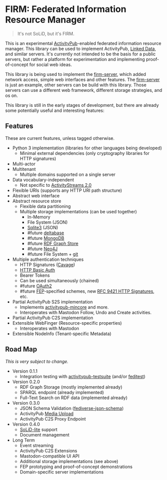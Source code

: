 # FIRM: Federated Information Resource Manager

> It's not SoLiD, but it's FIRM.

This is an experimental [ActivityPub](https://www.w3.org/TR/activitypub/)-enabled federated information resource manager. This library can be used to implement ActivityPub, [Linked Data](https://en.wikipedia.org/wiki/Linked_data), and similar servers. It's currently not intended to be the basis for a public servers, but rather a platform for experimentation and implementing proof-of-concept for social web ideas.

This library is being used to implement the [firm-server](https://github.com/steve-bate/firm-server), which added network access, simple web interfaces and other features. The [firm-server](https://github.com/steve-bate/firm-server) is just an example, other servers can be build with this library. Those servers can use a different web framework, different storage strategies, and os on.

This library is still in the early stages of development, but there are already some potentially useful and interesting features:

## Features

These are current features, unless tagged otherwise.

- Python 3 implementation (libraries for other languages being developed)
  - Minimal external dependencies (only cryptography libraries for HTTP signatures)
- Multi-actor
- Multitenant
    - Multiple domains supported on a single server
- Data vocabulary-independent
  - Not specific to [ActivityStreams 2.0](https://www.w3.org/TR/activitystreams-vocabulary/)
- Flexible URIs (supports any HTTP URI path structure)
- Abstract web interface
- Abstract resource store
  - Flexible data partitioning
  - Multiple storage implementations (can be used together)
    - In-Memory
    - File System (JSON)
    - [Sqlite3](https://sqlite.org/json1.html) (JSON)
    - #future [deltabase](https://github.com/uname-n/deltabase)
    - #future [MongoDB](https://www.mongodb.com/)
    - #future [RDF Graph Store](https://rdflib.readthedocs.io/en/stable/index.html)
    - #future [Neo4J](https://neo4j.com/)
    - #future File System + [git](https://git-scm.com/)
- Multiple authentication techniques
    - HTTP Signatures ([Cavage](https://datatracker.ietf.org/doc/html/draft-cavage-http-signatures-12))
    - [HTTP Basic Auth](https://developer.mozilla.org/en-US/docs/Web/HTTP/Authentication)
    - Bearer Tokens
    - Can be used simultaneously (chained)
    - #future [OAuth2](https://oauth.net/2/)
    - #future [FEP](https://codeberg.org/fediverse/fep)-specified schemes, new [RFC 9421 HTTP Signatures](https://datatracker.ietf.org/doc/rfc9421/), etc.
- Partial ActivityPub S2S implementation
  - Implements [activitypub-mincore](https://github.com/steve-bate/activitypub-mincore) and more.
  - Interoperates with Mastodon Follow, Undo and Create activities.
- Partial ActivityPub C2S implementation
- Extensible WebFinger (Resource-specific properties)
  - Interoperates with Mastodon
- Extensible NodeInfo (Tenant-specific Metadata)


## Road Map

*This is very subject to change.*

- Version 0.1.1
  - Integration testing with [activitypub-testsuite](https://github.com/steve-bate/activitypub-testsuite) (and/or [feditest](https://feditest.org/))
- Version 0.2.0
    - RDF Graph Storage (mostly implemented already)
    - SPARQL endpoint (already implemented)
    - Full-Text Search on RDF data (implemented already)
- Version 0.3.0
    - JSON Schema Validation ([fediverse-json-schema](https://github.com/steve-bate/fediverse-jsonschema))
    - ActivityPub [Media Upload](https://www.w3.org/wiki/SocialCG/ActivityPub/MediaUpload)
    - ActivityPub C2S Proxy Endpoint
- Version 0.4.0
    - [SoLiD-lite](https://solid-lite.org/) support
    - Document management
- Long Term
    - Event streaming
    - ActivityPub C2S Extensions
    - Mastodon-compatible UI API
    - Additional storage implementations (see above)
    - FEP prototyping and proof-of-concept demonstrations
    - Domain-specific server implementations
